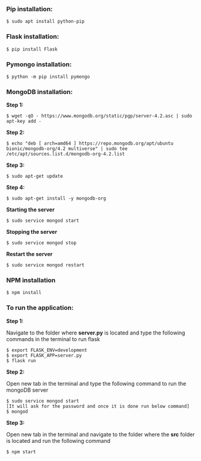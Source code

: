 ### Pip installation:

```
$ sudo apt install python-pip
```

### Flask installation:

```
$ pip install Flask
```

### Pymongo installation:

```
$ python -m pip install pymongo
```

### MongoDB installation:

**Step 1:**

```
$ wget -qO - https://www.mongodb.org/static/pgp/server-4.2.asc | sudo apt-key add -
```

**Step 2:**

```
$ echo "deb [ arch=amd64 ] https://repo.mongodb.org/apt/ubuntu bionic/mongodb-org/4.2 multiverse" | sudo tee /etc/apt/sources.list.d/mongodb-org-4.2.list
```

**Step 3:**

```
$ sudo apt-get update
```

**Step 4:**

```
$ sudo apt-get install -y mongodb-org
```

**Starting the server**

```
$ sudo service mongod start
```

**Stopping the server**

```
$ sudo service mongod stop
```

**Restart the server**

```
$ sudo service mongod restart
```

### NPM installation

```
$ npm install
```

### **To run the application:**

**Step 1:**

Navigate to the folder where **server.py** is located and type the following commands in the terminal to run flask

```
$ export FLASK_ENV=development 
$ export FLASK_APP=server.py
$ flask run
```

**Step 2:**

Open new tab in the terminal and type the following command to run the mongoDB server

```
$ sudo service mongod start
[It will ask for the password and once it is done run below command]
$ mongod
```

**Step 3:**

Open new tab in the terminal and navigate to the folder where the **src** folder is located and run the following command

```
$ npm start
```

